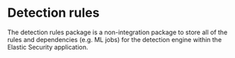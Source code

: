 # Detection rules

The detection rules package is a non-integration package to store all of the rules and dependencies (e.g. ML jobs) for the detection engine within the Elastic Security application.

